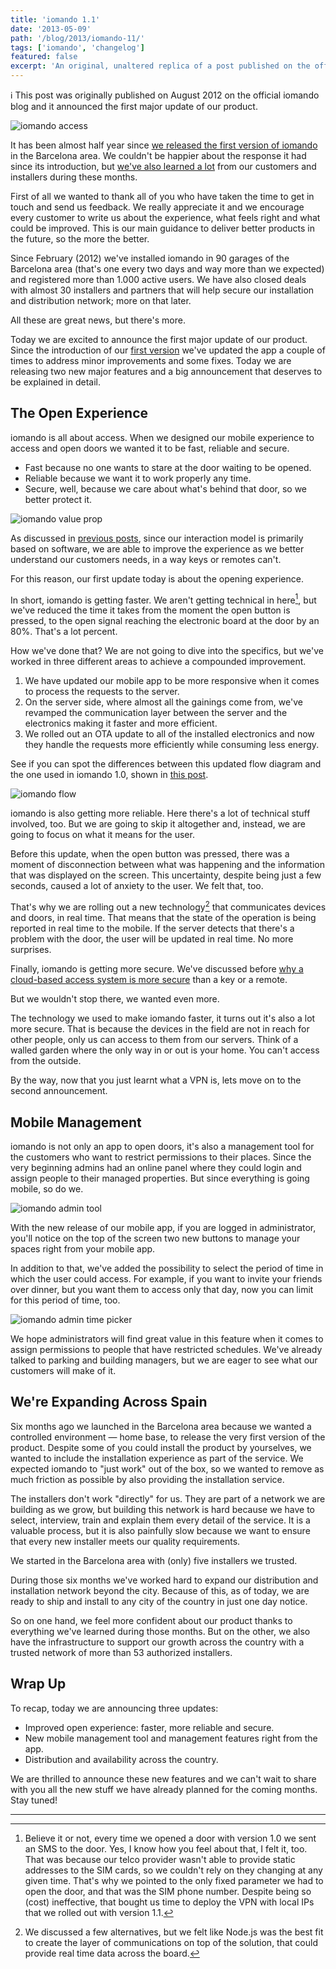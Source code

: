```yaml
---
title: 'iomando 1.1'
date: '2013-05-09'
path: '/blog/2013/iomando-11/'
tags: ['iomando', 'changelog']
featured: false
excerpt: 'An original, unaltered replica of a post published on the official iomando blog that introduced iomando 1.1, with a faster and more secure open experience and a new mobile management tool.'
---
```


ℹ️ This post was originally published on August 2012 on the official iomando blog and it announced the first major update of our product.

![iomando access](../images/iomando-access.jpg 'iomando access')

It has been almost half year since [we released the first version of iomando](/blog/2013/iomando-10) in the Barcelona area. We couldn't be happier about the response it had since its introduction, but [we've also learned a lot](/blog/2013/services-and-subscriptions) from our customers and installers during these months.

First of all we wanted to thank all of you who have taken the time to get in touch and send us feedback. We really appreciate it and we encourage every customer to write us about the experience, what feels right and what could be improved. This is our main guidance to deliver better products in the future, so the more the better.

Since February (2012) we've installed iomando in 90 garages of the Barcelona area (that's one every two days and way more than we expected) and registered more than 1.000 active users. We have also closed deals with almost 30 installers and partners that will help secure our installation and distribution network; more on that later.

All these are great news, but there's more.

Today we are excited to announce the first major update of our product. Since the introduction of our [first version](/blog/2013/iomando-10) we've updated the app a couple of times to address minor improvements and some fixes. Today we are releasing two new major features and a big announcement that deserves to be explained in detail.

## The Open Experience

iomando is all about access. When we designed our mobile experience to access and open doors we wanted it to be fast, reliable and secure.

- Fast because no one wants to stare at the door waiting to be opened.
- Reliable because we want it to work properly any time.
- Secure, well, because we care about what's behind that door, so we better protect it.

![iomando value prop](../images/iomando-value-prop.jpg 'iomando features and value prop')

As discussed in [previous posts](/blog/2013/pivoting-iomando), since our interaction model is primarily based on software, we are able to improve the experience as we better understand our customers needs, in a way keys or remotes can't.

For this reason, our first update today is about the opening experience.

In short, iomando is getting faster. We aren't getting technical in here[^1], but we've reduced the time it takes from the moment the open button is pressed, to the open signal reaching the electronic board at the door by an 80%. That's a lot percent.

How we've done that? We are not going to dive into the specifics, but we've worked in three different areas to achieve a compounded improvement.

1. We have updated our mobile app to be more responsive when it comes to process the requests to the server.
2. On the server side, where almost all the gainings come from, we've revamped the communication layer between the server and the electronics making it faster and more efficient.
3. We rolled out an OTA update to all of the installed electronics and now they handle the requests more efficiently while consuming less energy.

See if you can spot the differences between this updated flow diagram and the one used in iomando 1.0, shown in [this post](/blog/2013/betting-on-cellular#Pairing).

![iomando flow](../images/iomando-flow-11.jpg 'iomando 1.1 flow diagram')

iomando is also getting more reliable. Here there's a lot of technical stuff involved, too. But we are going to skip it altogether and, instead, we are going to focus on what it means for the user.

Before this update, when the open button was pressed, there was a moment of disconnection between what was happening and the information that was displayed on the screen. This uncertainty, despite being just a few seconds, caused a lot of anxiety to the user. We felt that, too.

That's why we are rolling out a new technology[^2] that communicates devices and doors, in real time. That means that the state of the operation is being reported in real time to the mobile. If the server detects that there's a problem with the door, the user will be updated in real time. No more surprises.

Finally, iomando is getting more secure. We've discussed before [why a cloud-based access system is more secure](/blog/2013/betting-on-cellular#Security) than a key or a remote.

But we wouldn't stop there, we wanted even more.

The technology we used to make iomando faster, it turns out it's also a lot more secure. That is because the devices in the field are not in reach for other people, only us can access to them from our servers. Think of a walled garden where the only way in or out is your home. You can't access from the outside.

By the way, now that you just learnt what a VPN is, lets move on to the second announcement.

## Mobile Management

iomando is not only an app to open doors, it's also a management tool for the customers who want to restrict permissions to their places. Since the very beginning admins had an online panel where they could login and assign people to their managed properties. But since everything is going mobile, so do we.

![iomando admin tool](../images/iomando-admin-tool.jpg 'iomando 1.1 mobile admin tool')

With the new release of our mobile app, if you are logged in administrator, you'll notice on the top of the screen two new buttons to manage your spaces right from your mobile app.

In addition to that, we've added the possibility to select the period of time in which the user could access. For example, if you want to invite your friends over dinner, but you want them to access only that day, now you can limit for this period of time, too.

![iomando admin time picker](../images/iomando-admin-time-picker.jpg 'iomando 1.1 mobile admin tool time picker')

We hope administrators will find great value in this feature when it comes to assign permissions to people that have restricted schedules. We've already talked to parking and building managers, but we are eager to see what our customers will make of it.

## We're Expanding Across Spain

Six months ago we launched in the Barcelona area because we wanted a controlled environment — home base, to release the very first version of the product. Despite some of you could install the product by yourselves, we wanted to include the installation experience as part of the service. We expected iomando to "just work" out of the box, so we wanted to remove as much friction as possible by also providing the installation service.

The installers don't work "directly" for us. They are part of a network we are building as we grow, but building this network is hard because we have to select, interview, train and explain them every detail of the service. It is a valuable process, but it is also painfully slow because we want to ensure that every new installer meets our quality requirements.

We started in the Barcelona area with (only) five installers we trusted.

During those six months we've worked hard to expand our distribution and installation network beyond the city. Because of this, as of today, we are ready to ship and install to any city of the country in just one day notice.

So on one hand, we feel more confident about our product thanks to everything we've learned during those months. But on the other, we also have the infrastructure to support our growth across the country with a trusted network of more than 53 authorized installers.

## Wrap Up

To recap, today we are announcing three updates:

- Improved open experience: faster, more reliable and secure.
- New mobile management tool and management features right from the app.
- Distribution and availability across the country.

We are thrilled to announce these new features and we can't wait to share with you all the new stuff we have already planned for the coming months. Stay tuned!

---

[^1]: Believe it or not, every time we opened a door with version 1.0 we sent an SMS to the door. Yes, I know how you feel about that, I felt it, too. That was because our telco provider wasn't able to provide static addresses to the SIM cards, so we couldn't rely on they changing at any given time. That's why we pointed to the only fixed parameter we had to open the door, and that was the SIM phone number. Despite being so (cost) ineffective, that bought us time to deploy the VPN with local IPs that we rolled out with version 1.1.
[^2]: We discussed a few alternatives, but we felt like Node.js was the best fit to create the layer of communications on top of the solution, that could provide real time data across the board.
